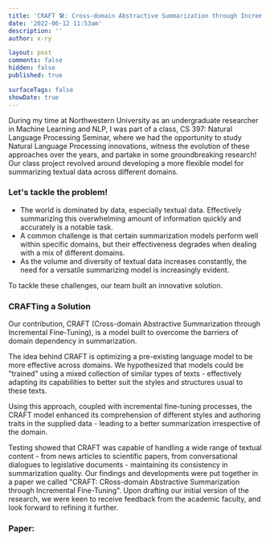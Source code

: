 ```yaml
---
title: 'CRAFT 🛠: Cross-domain Abstractive Summarization through Incremental Fine-Tuning'
date: '2022-06-12 11:53am'
description: ''
author: x-ry

layout: post
comments: false
hidden: false
published: true 

surfaceTags: false
showDate: true
---
```

During my time at Northwestern University as an undergraduate researcher in Machine Learning and NLP, I was part of a class, CS 397: Natural Language Processing Seminar, where we had the opportunity to study Natural Language Processing innovations, witness the evolution of these approaches over the years, and partake in some groundbreaking research! Our class project revolved around developing a more flexible model for summarizing textual data across different domains.

### Let's tackle the problem!

- The world is dominated by data, especially textual data. Effectively summarizing this overwhelming amount of information quickly and accurately is a notable task. 
- A common challenge is that certain summarization models perform well within specific domains, but their effectiveness degrades when dealing with a mix of different domains.
- As the volume and diversity of textual data increases constantly, the need for a versatile summarizing model is increasingly evident.

To tackle these challenges, our team built an innovative solution.

### CRAFTing a Solution

Our contribution, CRAFT (Cross-domain Abstractive Summarization through Incremental Fine-Tuning), is a model built to overcome the barriers of domain dependency in summarization.

The idea behind CRAFT is optimizing a pre-existing language model to be more effective across domains. We hypothesized that models could be "trained" using a mixed collection of similar types of texts - effectively adapting its capabilities to better suit the styles and structures usual to these texts.

Using this approach, coupled with incremental fine-tuning processes, the CRAFT model enhanced its comprehension of different styles and authoring traits in the supplied data - leading to a better summarization irrespective of the domain.

Testing showed that CRAFT was capable of handling a wide range of textual content - from news articles to scientific papers, from conversational dialogues to legislative documents - maintaining its consistency in summarization quality. Our findings and developments were put together in a paper we called "CRAFT: CRoss-domain Abstractive Summarization through Incremental Fine-Tuning". Upon drafting our initial version of the research, we were keen to receive feedback from the academic faculty, and look forward to refining it further.

### Paper:

<object width="810" height="550" data="https://x-ry.github.io/CRAFT.pdf" type='application/pdf'></object>
